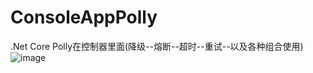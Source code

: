 # ConsoleAppPolly
.Net Core Polly在控制器里面(降级--熔断--超时--重试--以及各种组合使用)
![image](https://user-images.githubusercontent.com/50984404/160742039-f10dbeea-43d9-4e01-bf95-6d5d0e7e262b.png)
